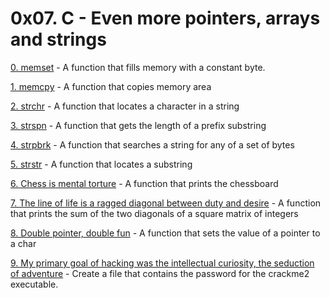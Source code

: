 # 0x07. C - Even more pointers, arrays and strings

[0. memset](0-memset.c) - A function that fills memory with a constant byte.

[1. memcpy](1-memcpy.c) - A function that copies memory area

[2. strchr](2-strchr.c) - A function that locates a character in a string

[3. strspn](3-strspn.c) - A function that gets the length of a prefix substring

[4. strpbrk](4-strpbrk.c) - A function that searches a string for any of a set of bytes

[5. strstr](5-strstr.c) - A function that locates a substring

[6. Chess is mental torture](7-print_chessboard.c) - A function that prints the chessboard

[7. The line of life is a ragged diagonal between duty and desire](8-print_diagsums.c) - A function that prints the sum of the two diagonals of a square matrix of integers

[8. Double pointer, double fun](100-set_string.c) - A function that sets the value of a pointer to a char

[9. My primary goal of hacking was the intellectual curiosity, the seduction of adventure](101-crackme_password) - Create a file that contains the password for the crackme2 executable.
